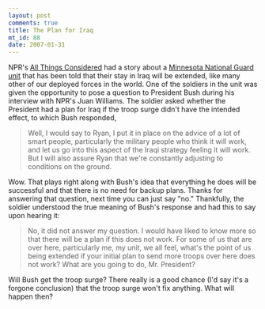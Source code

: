 ```yaml
--- 
layout: post
comments: true
title: The Plan for Iraq
mt_id: 88
date: 2007-01-31
---
```

NPR's [All Things Considered](http://www.npr.org/templates/rundowns/rundown.php?prgId=2) had a story about a [Minnesota National Guard unit](http://www.npr.org/templates/story/story.php?storyId=7085635) that has been told that their stay in Iraq will be extended, like many other of our deployed forces in the world.  One of the soldiers in the unit was given the opportunity to pose a question to President Bush during his interview with NPR's Juan Williams.  The soldier asked whether the President had a plan for Iraq if the troop surge didn't have the intended effect, to which Bush responded,

<blockquote>
Well, I would say to Ryan, I put it in place on the advice of a lot of smart people, particularly the military people who think it will work, and let us go into this aspect of the Iraqi strategy feeling it will work. But I will also assure Ryan that we're constantly adjusting to conditions on the ground.
</blockquote>

Wow.  That plays right along with Bush's idea that everything he does will be successful and that there is no need for backup plans.  Thanks for answering that question, next time you can just say "no."  Thankfully, the soldier understood the true meaning of Bush's response and had this to say upon hearing it:

<blockquote>
No, it did not answer my question.  I would have liked to know more so that there will be a plan if this does not work. For some of us that are over here, particularly me, my unit, we all feel, what's the point of us being extended if your initial plan to send more troops over here does not work? What are you going to do, Mr. President?
</blockquote>

Will Bush get the troop surge?  There really is a good chance (I'd say it's a forgone conclusion) that the troop surge won't fix anything.  What will happen then?
